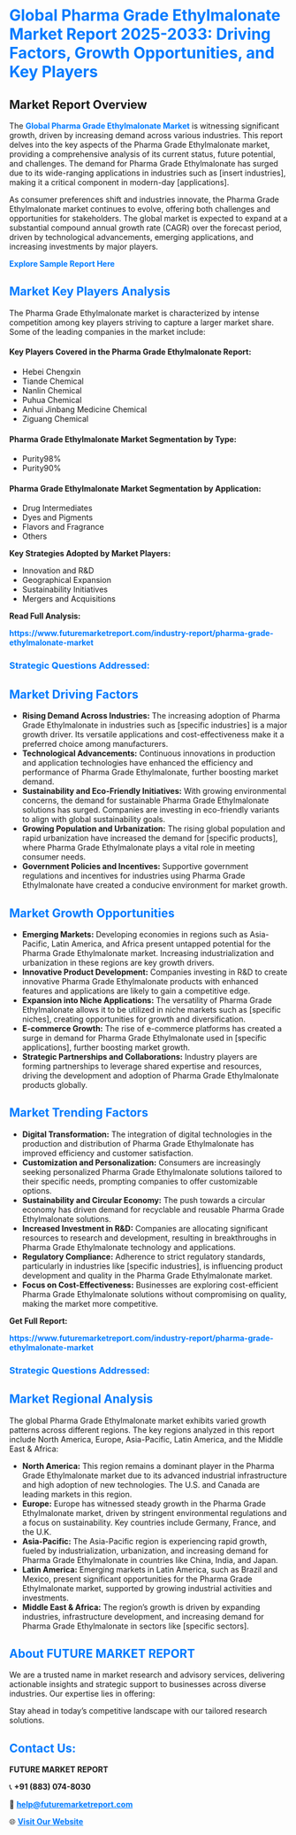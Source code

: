 <h1 style="color: #007BFF;">Global Pharma Grade Ethylmalonate Market Report 2025-2033: Driving Factors, Growth Opportunities, and Key Players</h1>

<section id="overview">
<h2>Market Report Overview</h2>
<p>The <a href="https://www.futuremarketreport.com/industry-report/pharma-grade-ethylmalonate-market" style="color: #007BFF; text-decoration: none;"><strong>Global Pharma Grade Ethylmalonate Market</strong></a> is witnessing significant growth, driven by increasing demand across various industries. This report delves into the key aspects of the Pharma Grade Ethylmalonate market, providing a comprehensive analysis of its current status, future potential, and challenges. The demand for Pharma Grade Ethylmalonate has surged due to its wide-ranging applications in industries such as [insert industries], making it a critical component in modern-day [applications].</p>
<p>As consumer preferences shift and industries innovate, the Pharma Grade Ethylmalonate market continues to evolve, offering both challenges and opportunities for stakeholders. The global market is expected to expand at a substantial compound annual growth rate (CAGR) over the forecast period, driven by technological advancements, emerging applications, and increasing investments by major players.</p>
</section>

<section id="overview">
<p><a href="https://www.futuremarketreport.com/request-sample/reportId=29974" style="color: #007BFF; text-decoration: none;"><strong>Explore Sample Report Here</strong></a></p>
</section>

<section id="key-players">
<h2 style="color: #007BFF;">Market Key Players Analysis</h2>
<p>The Pharma Grade Ethylmalonate market is characterized by intense competition among key players striving to capture a larger market share. Some of the leading companies in the market include:</p>
<h4>Key Players Covered in the Pharma Grade Ethylmalonate Report:</h4>
<ul><li>Hebei Chengxin</li><li>Tiande Chemical</li><li>Nanlin Chemical</li><li>Puhua Chemical</li><li>Anhui Jinbang Medicine Chemical</li><li>Ziguang Chemical</li></ul>
<h4>Pharma Grade Ethylmalonate Market Segmentation by Type:</h4>
<ul><li>Purity98%</li><li>Purity90%</li></ul>

<h4>Pharma Grade Ethylmalonate Market Segmentation by Application:</h4>
<ul><li>Drug Intermediates</li><li>Dyes and Pigments</li><li>Flavors and Fragrance</li><li>Others</li></ul>
<p><strong>Key Strategies Adopted by Market Players:</strong></p>
<ul>
<li>Innovation and R&D</li>
<li>Geographical Expansion</li>
<li>Sustainability Initiatives</li>
<li>Mergers and Acquisitions</li>
</ul>
</section>

<section>
<p><strong>Read Full Analysis: </strong></p><a href="https://www.futuremarketreport.com/industry-report/pharma-grade-ethylmalonate-market" style="color: #007BFF; text-decoration: none;"><strong>https://www.futuremarketreport.com/industry-report/pharma-grade-ethylmalonate-market</strong></a>
<h3 style="color: #007BFF;">Strategic Questions Addressed:</h3>
</section>

<section id="driving-factors">
<h2 style="color: #007BFF;">Market Driving Factors</h2>
<ul>
<li><strong>Rising Demand Across Industries:</strong> The increasing adoption of Pharma Grade Ethylmalonate in industries such as [specific industries] is a major growth driver. Its versatile applications and cost-effectiveness make it a preferred choice among manufacturers.</li>
<li><strong>Technological Advancements:</strong> Continuous innovations in production and application technologies have enhanced the efficiency and performance of Pharma Grade Ethylmalonate, further boosting market demand.</li>
<li><strong>Sustainability and Eco-Friendly Initiatives:</strong> With growing environmental concerns, the demand for sustainable Pharma Grade Ethylmalonate solutions has surged. Companies are investing in eco-friendly variants to align with global sustainability goals.</li>
<li><strong>Growing Population and Urbanization:</strong> The rising global population and rapid urbanization have increased the demand for [specific products], where Pharma Grade Ethylmalonate plays a vital role in meeting consumer needs.</li>
<li><strong>Government Policies and Incentives:</strong> Supportive government regulations and incentives for industries using Pharma Grade Ethylmalonate have created a conducive environment for market growth.</li>
</ul>
</section>

<section id="growth-opportunities">
<h2 style="color: #007BFF;">Market Growth Opportunities</h2>
<ul>
<li><strong>Emerging Markets:</strong> Developing economies in regions such as Asia-Pacific, Latin America, and Africa present untapped potential for the Pharma Grade Ethylmalonate market. Increasing industrialization and urbanization in these regions are key growth drivers.</li>
<li><strong>Innovative Product Development:</strong> Companies investing in R&D to create innovative Pharma Grade Ethylmalonate products with enhanced features and applications are likely to gain a competitive edge.</li>
<li><strong>Expansion into Niche Applications:</strong> The versatility of Pharma Grade Ethylmalonate allows it to be utilized in niche markets such as [specific niches], creating opportunities for growth and diversification.</li>
<li><strong>E-commerce Growth:</strong> The rise of e-commerce platforms has created a surge in demand for Pharma Grade Ethylmalonate used in [specific applications], further boosting market growth.</li>
<li><strong>Strategic Partnerships and Collaborations:</strong> Industry players are forming partnerships to leverage shared expertise and resources, driving the development and adoption of Pharma Grade Ethylmalonate products globally.</li>
</ul>
</section>

<section id="trending-factors">
<h2 style="color: #007BFF;">Market Trending Factors</h2>
<ul>
<li><strong>Digital Transformation:</strong> The integration of digital technologies in the production and distribution of Pharma Grade Ethylmalonate has improved efficiency and customer satisfaction.</li>
<li><strong>Customization and Personalization:</strong> Consumers are increasingly seeking personalized Pharma Grade Ethylmalonate solutions tailored to their specific needs, prompting companies to offer customizable options.</li>
<li><strong>Sustainability and Circular Economy:</strong> The push towards a circular economy has driven demand for recyclable and reusable Pharma Grade Ethylmalonate solutions.</li>
<li><strong>Increased Investment in R&D:</strong> Companies are allocating significant resources to research and development, resulting in breakthroughs in Pharma Grade Ethylmalonate technology and applications.</li>
<li><strong>Regulatory Compliance:</strong> Adherence to strict regulatory standards, particularly in industries like [specific industries], is influencing product development and quality in the Pharma Grade Ethylmalonate market.</li>
<li><strong>Focus on Cost-Effectiveness:</strong> Businesses are exploring cost-efficient Pharma Grade Ethylmalonate solutions without compromising on quality, making the market more competitive.</li>
</ul>
</section>

<section>
<p><strong>Get Full Report: </strong></p><a href="https://www.futuremarketreport.com/industry-report/pharma-grade-ethylmalonate-market" style="color: #007BFF; text-decoration: none;"><strong>https://www.futuremarketreport.com/industry-report/pharma-grade-ethylmalonate-market</strong></a>
<h3 style="color: #007BFF;">Strategic Questions Addressed:</h3>
</section>


<section id="regional-analysis">
<h2 style="color: #007BFF;">Market Regional Analysis</h2>
<p>The global Pharma Grade Ethylmalonate market exhibits varied growth patterns across different regions. The key regions analyzed in this report include North America, Europe, Asia-Pacific, Latin America, and the Middle East & Africa:</p>
<ul>
<li><strong>North America:</strong> This region remains a dominant player in the Pharma Grade Ethylmalonate market due to its advanced industrial infrastructure and high adoption of new technologies. The U.S. and Canada are leading markets in this region.</li>
<li><strong>Europe:</strong> Europe has witnessed steady growth in the Pharma Grade Ethylmalonate market, driven by stringent environmental regulations and a focus on sustainability. Key countries include Germany, France, and the U.K.</li>
<li><strong>Asia-Pacific:</strong> The Asia-Pacific region is experiencing rapid growth, fueled by industrialization, urbanization, and increasing demand for Pharma Grade Ethylmalonate in countries like China, India, and Japan.</li>
<li><strong>Latin America:</strong> Emerging markets in Latin America, such as Brazil and Mexico, present significant opportunities for the Pharma Grade Ethylmalonate market, supported by growing industrial activities and investments.</li>
<li><strong>Middle East & Africa:</strong> The region’s growth is driven by expanding industries, infrastructure development, and increasing demand for Pharma Grade Ethylmalonate in sectors like [specific sectors].</li>
</ul>
</section>

<footer>
<h2 style="color: #007BFF;">About FUTURE MARKET REPORT</h2>
<p>We are a trusted name in market research and advisory services, delivering actionable insights and strategic support to businesses across diverse industries. Our expertise lies in offering:</p>

<p>Stay ahead in today’s competitive landscape with our tailored research solutions.</p>

<h2 style="color: #007BFF;">Contact Us:</h2>
<p><strong>FUTURE MARKET REPORT</strong></p>
<p>📞 <strong>+91 (883) 074-8030</strong></p>
<p>📧 <strong><a href="mailto:help@futuremarketreport.com" style="color: #007BFF;">help@futuremarketreport.com</a></strong></p>
<p>🌐 <strong><a href="https://www.futuremarketreport.com/" style="color: #007BFF;">Visit Our Website</a></strong></p>
</footer>